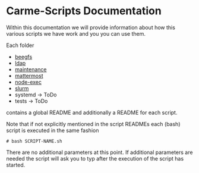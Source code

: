 # Carme-Scripts Documentation

Within this documentation we will provide information about how this various scripts we have work and you you can use them.

Each folder
 * [beegfs](carme-scripts-beegfs-docu/README.md)
 * [ldap](carme-scripts-ldap-docu/README.md)
 * [maintenance](carme-scripts-maintenance-docu/README.md)
 * [mattermost](carme-scripts-mattermost-docu/README.md)
 * [node-exec](carme-scripts-node-exec-docu/README.md)
 * [slurm](carme-scripts-slurm-docu/README.md)
 * systemd -> ToDo
 * tests -> ToDo

contains a global README and additionally a README for each script.

Note that if not explicitly mentioned in the script READMEs each (bash) script is executed in the same fashion
```console
# bash SCRIPT-NAME.sh
```
There are no additional parameters at this point. If additional parameters are needed the script will ask you to typ after the execution of the script has started.
